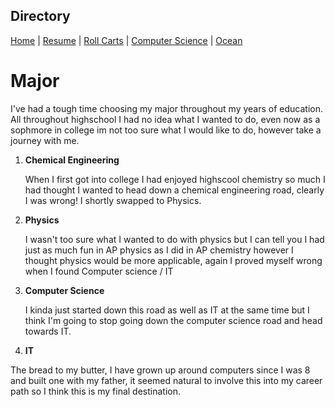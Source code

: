 ## Directory
[Home](https://github.com/keysor/ITFinal/blob/main/README.md) | [Resume](https://github.com/keysor/ITFinal/blob/main/Resume.md) | [Roll Carts](https://github.com/keysor/ITFinal/blob/main/Roll%20Carts.md) | [Computer Science](https://github.com/keysor/ITFinal/blob/main/Computer%20Science.md) | [Ocean](https://github.com/keysor/ITFinal/blob/main/Ocean.md)

# Major
I've had a tough time choosing my major throughout my years of education. All throughout highschool I had no idea what I wanted to do, even now as a sophmore in college im not too sure what I would like to do, however take a journey with me.
1. **Chemical Engineering**

    When I first got into college I had enjoyed highscool chemistry so much I had thought I wanted to head down a chemical engineering road, clearly I was wrong! I shortly swapped to Physics.

2. **Physics**

    I wasn't too sure what I wanted to do with physics but I can tell you I had just as much fun in AP physics as I did in AP chemistry however I thought physics would be more applicable, again I proved myself wrong when I found Computer science / IT
  
3. **Computer Science**

    I kinda just started down this road as well as IT at the same time but I think I'm going to stop going down the computer science road and head towards IT.
 
 4. **IT**
  
  The bread to my butter, I have grown up around computers since I was 8 and built one with my father, it seemed natural to involve this into my career path so I think this is my final destination.

